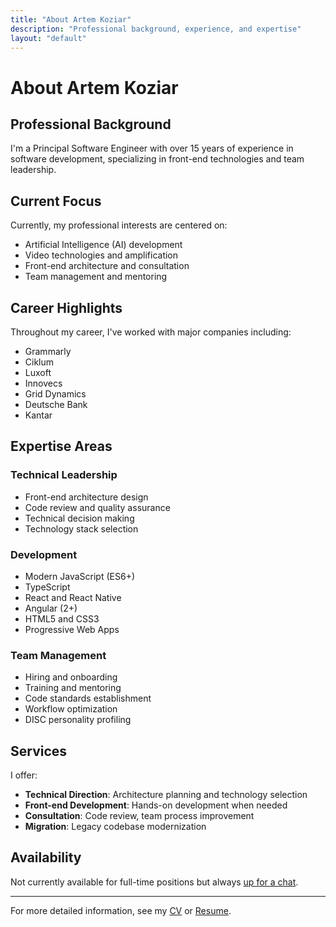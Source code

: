```yaml
---
title: "About Artem Koziar"
description: "Professional background, experience, and expertise"
layout: "default"
---
```


# About Artem Koziar

## Professional Background

I'm a Principal Software Engineer with over 15 years of experience in software development, specializing in front-end technologies and team leadership.

## Current Focus

Currently, my professional interests are centered on:
- Artificial Intelligence (AI) development
- Video technologies and amplification
- Front-end architecture and consultation
- Team management and mentoring

## Career Highlights

Throughout my career, I've worked with major companies including:
- Grammarly
- Ciklum
- Luxoft
- Innovecs
- Grid Dynamics
- Deutsche Bank
- Kantar

## Expertise Areas

### Technical Leadership
- Front-end architecture design
- Code review and quality assurance
- Technical decision making
- Technology stack selection

### Development
- Modern JavaScript (ES6+)
- TypeScript
- React and React Native
- Angular (2+)
- HTML5 and CSS3
- Progressive Web Apps

### Team Management
- Hiring and onboarding
- Training and mentoring
- Code standards establishment
- Workflow optimization
- DISC personality profiling

## Services

I offer:
- **Technical Direction**: Architecture planning and technology selection
- **Front-end Development**: Hands-on development when needed
- **Consultation**: Code review, team process improvement
- **Migration**: Legacy codebase modernization

## Availability

Not currently available for full-time positions but always [up for a chat](/contacts).

---

For more detailed information, see my [CV](/about/cv) or [Resume](/about/resume).
